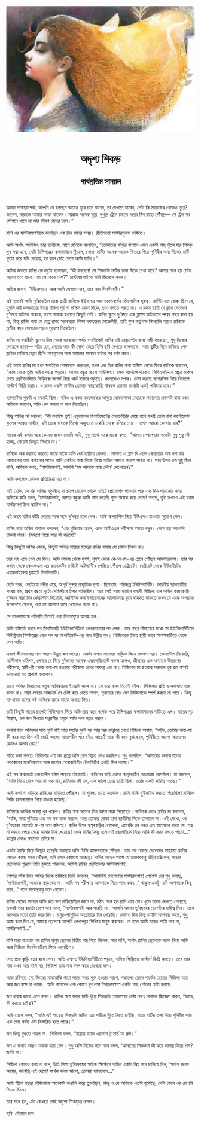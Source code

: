 <div align=center> <img src="../../metadata/images/rabibasariya/অদৃশ্য-শিকড়-পার্থপ্রতিম-সান্যাল.jpg" align="center"></div><br><h1 align=center>অদৃশ্য শিকড়</h1>
<h2 align=center>পার্থপ্রতিম সান্যাল</h2><br>

আচ্ছা মাস্টারমশাই, আপনি যে বলছেন অনেক দূরে চলে যাবেন, তা যেখানে যাবেন, সেটা কি মাদ্রাজের থেকেও দূরে? জানেন, মাদ্রাজে আমার কাকা থাকেন। মাদ্রাজ অনেক দূরে, দুপুরে ট্রেনে চড়লে পরের দিন রাতে পৌঁছয়— সে ট্রেন সব স্টেশনে থামে না আর ভীষণ জোরে চলে।”

রানি ওর মাস্টারমশাইকে বলেছিল এক দিন পড়ার সময়। রীতিমতো মাস্টারসুলভ ভঙ্গিতে।

অভি অর্থাৎ অভিজিৎ তার ছাত্রীকে, মানে রানিকে বলেছিল, “তোমাদের বাড়ির বাগানে এমন একটা গাছ পুঁতব যার শিকড় খুব লম্বা হবে, সেটা টালিগঞ্জের কলাবাগানে পুঁতলে, সোজা মাটির অনেক অনেক ভিতরে গিয়ে পৃথিবীর অন্য দিকের মাটি ফুটো করে যদি বেরোয়, তা হলে সেই দেশে আমি যাচ্ছি।”

অভির জবাবে রানির চোখদুটো ছানাবড়া, “কী বলছেন! সে শিকড়টা মাটির অন্য দিকে দেখা যাবে? আমার মনে হয় সেটা অদৃশ্য হয়ে যাবে। তা সে কোন দেশ?” মাস্টারমশাইকে রানি জিজ্ঞেস করল।

অভির জবাব, “ইউএসএ। আর আমি যেখানে যাব, তার নাম সিনসিনাটি।”

এই ভাবেই অভি বুঝিয়েছিল তারা ছাত্রী রানিকে ইউএসএ আর ভারতবর্ষের ভৌগোলিক দূরত্ব। রানিটা এত বোকা ছিল যে, হুগলি নদী কলকাতার উত্তর দক্ষিণ পূর্ব না পশ্চিম কোন দিকে, তাও বলতে পারত না। এ রকম ছাত্রী যে ক্লাস সেভেনে দু’বছর আটকে থাকবে, তাতে অবাক হওয়ার কিছুই নেই। রানির স্কুলে দু’বছর এক ক্লাসে আটকালে পরের বছর রাখা হয় না, কিন্তু রানির বাবা যে হেতু রাজ্য সরকারের শিক্ষা দফতরের সেক্রেটারি, তাই স্কুল কর্তৃপক্ষ নিমরাজি হয়েও রানিকে তৃতীয় বছর সেভেনে পড়ার সুযোগ দিয়েছিল।

রানির মা যথারীতি স্কুলের মিস থেকে দারোয়ান পর্যন্ত সবাইকেই রানির এই রেজ়াল্টের জন্য দায়ী করেছেন, শুধু নিজের মেয়েকে ছাড়া— সত্যি তো, মেয়ের আর কী দোষ! মেয়ে হিন্দি ছবি দেখতে ভালবাসে। আর ছুটির দিনে বাড়িতে পেন ড্রাইভ চালিয়ে নতুন হিন্দি গানগুলোর সঙ্গে আয়নার সামনে ঘণ্টার পর ঘণ্টা নাচে।

এই ভাবে রানির মা যখন সবাইকে দোষারোপ করছেন, তখন এক দিন রানির বাবা অফিস থেকে ফিরে রানিকে বললেন, “কাল থেকে তুমি অভির কাছে পড়বে। আমার বন্ধুর ছেলে অভিজিৎ। লেক গার্ডেন্সে থাকে। সিবিএসই-তে প্রচুর মার্কস পেয়ে প্রেসিডেন্সিতে ফিজ়িক্সে অনার্স নিয়ে থার্ড ইয়ারে পড়ছে। কলেজেও টপার। চেষ্টা করছে স্কলারশিপ নিয়ে বিদেশে মাস্টার্স ডিগ্রি করার। ও রকম একটা মাস্টার তোমার কাছাকাছি থাকলে তোমার মাথাটা একটু পরিষ্কার হবে।”

ব্যাপারটার শুরুটা এ রকমই ছিল। যদিও এ রকম বড়লোকের আদুরে বোকাসোকা মেয়েকে পড়ানোর প্রস্তাবটা বাবা যখন অভিকে বললেন, অভি এক কথায় না বলে দিয়েছিল।

কিন্তু অভির মা বললেন, “কী বলছিস তুই! এডুকেশন ডিপার্টমেন্টের সেক্রেটারির মেয়ে বলে কথা! তোর বাবা কর্পোরেশন স্কুলের অঙ্কের মাস্টার, যদি তোর বাবাকে মিথ্যে অজুহাতে চাকরি থেকে বসিয়ে দেয়— তখন আমরা কোথায় যাব?”

মায়ের এই কথার আর কোনও জবাব দেয়নি অভি, শুধু মাঝে মাঝে মাকে বলত, “আমার লেখাপড়ার সময়টা শুধু শুধু নষ্ট হচ্ছে, মেয়েটা কিছুই শিখবে না।”



রানিকে অঙ্ক করাতে করাতে মাঝে মাঝে অভি ধৈর্য হারিয়ে ফেলত। সামান্য এ প্লাস বি হোল স্কোয়ারের অঙ্ক দশ বার বোঝানোর আর করানোর পরেও রানি একটাও অঙ্ক নিজে নিজে অভির সামনে করতে পারত না। তার উপর এত দুষ্টু ছিল রানি, অভিকে বলত, “মাস্টারমশাই, আপনি ‘হম আপকে হ্যায় কৌন’ দেখেছেন?”

অভি বকলেও কোনও প্রতিক্রিয়া হত না।

যাই হোক, সে বার অভির বকুনিতে বা চাপে সেভেন থেকে এইটে প্রোমোশন পাওয়ার পরে এক দিন পড়ানোর সময় অভিকে রানি বলল, “মাস্টারমশাই, আমার বন্ধুরা আমি পাস করেছি শুনে অবাক হয়ে গেছে! বলছে, তুই কখনও এই রকম মাস্টারমশাইকে ছাড়িস না।”

এই ভাবে ঘড়ির কাঁটা ঘোরার সঙ্গে সঙ্গে দু’বছর চলে গেল। অভি স্কলারশিপ নিয়ে ইউএসএ যাওয়ার সুযোগ পেল।

রানির বাবা অভির বাবাকে বললেন, “এত বুদ্ধিমান ছেলে, ওকে আইএএস পরীক্ষায় বসতে বলুন। দেশে বড় সরকারি চাকরি পাবে। বিদেশে গিয়ে আর কী করবে!”

কিন্তু কিছুটা অভির জেদে, কিছুটা অভির মায়ের ইচ্ছেয় রানির বাবার সে প্রস্তাব টিকল না।

তার পর এসে গেল সে দিন। অভি দমদম থেকে মুম্বই, মুম্বই থেকে কেএলএম-এর প্লেনে পৌঁছল আমস্টারডাম। তার পর ওখান থেকে কেএলএম-এর কানেকটিং ফ্লাইটে আটলান্টিক পেরিয়ে পৌঁছল ডেট্রয়েট। ডেট্রয়েট থেকে ইউনাইটেড এয়ারলাইন্সের ফ্লাইটে সিনসিনাটি।

ছোট শহর, ওহাইয়ো নদীর ধারে, অপূর্ব সুন্দর প্রাকৃতিক দৃশ্য। ছিমছাম, পরিচ্ছন্ন ইউনিভার্সিটি। ভারতীয় ছাত্রছাত্রীর সংখ্যা কম, প্রথম বছরে দুটো সেমিস্টারে টপার অভিজিৎ। আর সেই সময় জার্মান বান্ধবী গিজিলা এল অভির কাছাকাছি। দু’জনে সারা দিন কোয়ান্টাম থিয়োরি, অ্যাটমিক কনফিগারেশনের আলোচনায় ডুবে থাকতে থাকতে কখন যে একে অপরকে ভালবেসে ফেলল, ওরা তা আলাদা করে খেয়ালও করল না।

সে ভালবাসাকে পরিণতি দিতেই ওরা বিবাহসূত্রে আবদ্ধ হল।

অভি ডক্টরেট করার পর সিনসিনাটি ইউনিভার্সিটিতে লেকচারারের পদ পেল। তার বছর পাঁচেকের মধ্যে সে ইউনিভার্সিটিতে নিউক্লিয়ার ফিজ়িক্সের হেড অব দ্য ডিপার্টমেন্ট-এর পদে উন্নীত হল। গিজিলাকে নিয়ে স্থায়ী ভাবে সিনসিনাটিতে থেকে গেল অভি।

ক্রমশ জীবনযাত্রার মান আরও উন্নত হল ওদের। একটা বাগান লাগোয়া বাড়িও কিনে ফেলল ওরা। কোয়ান্টাম থিয়োরি, অপ্টিকাল এমিশন, লেসার রে নিয়ে দু’জনের অনেক এক্সপেরিমেন্টে সফল হলেও, জীবনের এক অন্যতম উত্তরণের পরীক্ষায়, স্বামী-স্ত্রী থেকে বাবা-মা হওয়ার পরীক্ষায় ওদের সাফল্য এল না। গিজিলার মা হওয়ার সম্ভাবনা খুব কম বলেই ডাক্তাররা মত প্রকাশ করলেন।

তাতে অভির বিজ্ঞানের নতুন আবিষ্কারের ইচ্ছেটা দমল না। সে তার কাজ নিয়েই রইল। গিজিলার প্রতি ভালবাসাও তার কমল না। মায়া-মমতা-সাহচর্যে সে চেষ্টা করে যেতে লাগল, শূন্যতার বোধ যেন গিজিলাকে স্পর্শ করতে না পারে। কিন্তু মা-বাবার মনের কষ্ট অভিকে মাঝে মাঝে আঘাত দিত।



তাই কিছুটা মায়ের চাপেই গিজিলাকে নিয়ে অভি প্রায় বছর দশেক পরে টালিগঞ্জের কলাবাগানের বাড়িতে এল। মায়ের দৃঢ় বিশ্বাস, এক জন বিখ্যাত সন্ন্যাসীর ওষুধে অভি বাবা হতে পারবে।

কলাবাগানে অভিদের সাত ফুট বাই সাত ফুটের দুটো ঘর আর সরু রান্নাঘর দেখে গিজিলা অবাক, “অভি, তোমার বাবা-মা কী করে এত দিন এই ছোট্ট আলো-বাতাসহীন ঘরে বেঁচে আছে? তারা কী করে বুঝবে যে, পৃথিবীতে আলো-বাতাসের কোনও অভাব নেই!”

সত্যি কথা বলতে, গিজিলার এই সব প্রশ্নে অভি বেশ বিব্রত বোধ করছিল। শুধু বলেছিল, “আমাদের কলাবাগানের লোকেদের মানসিকতার সঙ্গে জার্মান সেনাবাহিনীর টেনাসিটির একটা মিল আছে।”



এই সব কথাবার্তা চলাকালীন হঠাৎ পাড়ায় চেঁচামেচি। রানিদের বাড়ি থেকে কান্নাকাটির আওয়াজ আসছিল। মা বললেন, “অভি গিয়ে দেখে আয় না এক বার, রানিদের কী হল, এক কালে তোর ছাত্রী ছিল। তোর একটা দায়িত্ব আছে।”

অভি কথা না বাড়িয়ে রানিদের বাড়িতে পৌঁছল। যা শুনল, তাতে হতবাক। রানি নাকি সুইসাইড করতে গিয়েছিল! রানিকে পিজি হাসপাতালে নিয়ে যাওয়া হয়েছে।

রানিদের আর্থিক অবস্থা খুব খারাপ। রানির বাবা অনেক দিন আগে মারা গিয়েছেন। অভিকে দেখে রানির মা বললেন, “অভি, সারা দুনিয়ায় এত বড় বড় কাজ করলে, আর তোমার বোকা হাবা ছাত্রীটার দিকে তাকালে না। ওই দেখো, ওর দু’বছরের ছেলেটা মা-মা বলে কাঁদছে। রানির উপর শ্বশুরবাড়ির লোকেরা, এমনকি ওর বরও এত অত্যাচার করত যে, সহ্য না করতে পেরে মেয়ে আমার বিষ খেয়েছে! এখন রানির কিছু হলে এই ছেলেটাকে নিয়ে আমি কী করব বলতে পারো...” কান্নায় ভেঙে পড়লেন রানির মা।

একটা ট্যাক্সি নিয়ে কিছুটা হতবুদ্ধি অবস্থায় অভি পিজি হাসপাতালে পৌঁছল। তার পর পাড়ার ছেলেদের সাহায্যে রানির বেডের কাছে যখন পৌঁছল, রানি তখন কোমায় আচ্ছন্ন। রানির বেডের পাশে যে ডাক্তারবাবু দাঁড়িয়েছিলেন, পাড়ার ছেলেদের গুঞ্জনে তিনি বুঝতে পারলেন, অভিই রানির ছোটবেলার মাস্টারমশাই।

চশমার ফাঁক দিয়ে অভির দিকে তাকিয়ে তিনি বললেন, “আপনিই পেশেন্টের মাস্টারমশাই! পেশেন্ট তো শুধু বলছে, ‘মাস্টারমশাই, আমাকে ছাড়বেন না। আমি সব পরীক্ষায় আপনাকে নিয়ে পাস করব...’ থাকুন একটু, যদি আপনাকে কিছু বলে...” বলে ডাক্তারবাবু চলে গেলেন।

রানির বেডের সামনে অভি কত ক্ষণ দাঁড়িয়েছিল জানে না, হঠাৎ মনে হল রানি যেন চোখ খুলে তাকে দেখতে পেয়েছে, তখনই তার হাতটা চেপে ধরে বলল, “মাস্টারমশাই আর পারছি না। আপনি আমার দু’বছরের ছেলেটার দায়িত্ব নিন। ওকে আপনার মতো তৈরি করে দিন। শ্বশুর-শাশুড়ির অত্যাচারে বিষ খেয়েছি। কোনও দিন কিছু চাইনি আপনার কাছে, শুধু আজ কথা দিন যে, আমার ছেলেকে আপনি লেখাপড়া শিখিয়ে মানুষ করবেন। না হলে আমি মরেও শান্তি পাব না, মাস্টারমশাই...”

রানি মারা যাওয়ার পর রানির শ্বশুর ছেলের দ্বিতীয় বার বিয়ে দিলেন, আর বাপি, অর্থাৎ রানির ছেলেকে দত্তক নিয়ে অভি আর গিজিলা সিনসিনাটিতে ফিরে এসেছিল।



সেও প্রায় কুড়ি বছর হয়ে গেল। অভি এখনও ইউনিভার্সিটিতে পড়ায়, বাপিও ফিজ়িক্সে মাস্টার্স ডিগ্রি করছে। তবে তার নাম এখন আর বাপি নয়, গিজিলা তার নাম বদল করে রেখেছে জন।

আজ রবিবার, সেপ্টেম্বরের মাঝামাঝি পাতা ঝরার সময় শুরু হওয়ার আগে, সকালের রোদে গার্ডেন চেয়ারে গিজিলা আর আর জন বসে চা খাচ্ছে। অভি বাগানের এক কোণে খুব লম্বা শিকড়সমেত একটা গাছ পোঁতার চেষ্টা করছে।

জন বাবার কাছে এসে বসল। খানিক ক্ষণ বাবার মাটি খুঁড়ে শিকড়টা ঢোকানোর চেষ্টা দেখে বাবাকে জিজ্ঞেস করল, “ড্যাড, কী করতে চাইছ?”

অভি হেসে বলল, “আমি এই গাছের শিকড়টা মাটির এত গভীরে পুঁতে দিতে চাইছি, যাতে মাটির তলা দিয়ে পৃথিবীর আর এক প্রান্ত পর্যন্ত এটা বিস্তারিত হতে পারে।”

জন কিছু বুঝতে পারল না। গিজিলা বলল, “ইয়োর ড্যাড ওয়ান্টস টু সার্চ আ রুট।”

জন এ কথায় আরও অবাক হয়ে গেল। শুধু অভি নিজের মনে মনে বলল, ‘আমাদের শিকড়টা কী করে আবার ফিরে পাব? জানি না।’

গিজিলা কোনও কথা না বলে, উঠে গিয়ে ড্রইংরুমের সাউন্ড সিস্টেমে অভির একটা প্রিয় গান চালিয়ে দিল, ‘সার্থক জনম আমার, জন্মেছি এই দেশে/ সার্থক জনম মাগো, তোমায় ভালবেসে...”

অভি পঁচিশ বছরে গিজিলাকে অনেকটা বাঙালি করে তুলেছিল, কিন্তু ও যে অভিকে এতটা বুঝেছে, সেটা ভেবে ওর চোখটা ভিজে উঠল।

তার মনে হল, এটা বোধহয় সেই অদৃশ্য শিকড়ের প্রভাব।

ছবি: সৌমেন দাস

